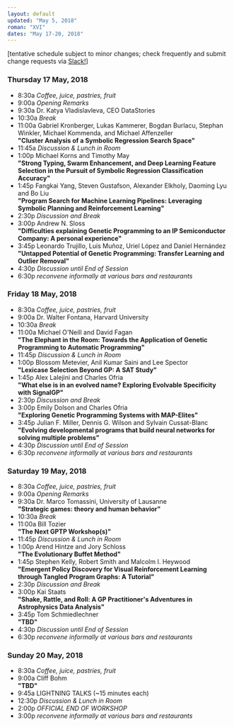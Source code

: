 ```yaml
---
layout: default
updated: "May 5, 2018"
roman: "XVI"
dates: "May 17-20, 2018"
---
```


[tentative schedule subject to minor changes; check frequently and submit change requests via [Slack!](https://gptp-workshops.slack.com)]

### Thursday 17 May, 2018
- 8:30a _Coffee, juice, pastries, fruit_
- 9:00a _Opening Remarks_
- 9:30a Dr. Katya Vladislavleva, CEO DataStories
- 10:30a _Break_
- 11:00a Gabriel Kronberger, Lukas Kammerer, Bogdan Burlacu, Stephan Winkler, Michael Kommenda, and Michael Affenzeller  
**"Cluster Analysis of a Symbolic Regression Search Space"**
- 11:45a _Discussion & Lunch in Room_
- 1:00p Michael Korns and Timothy May  
**"Strong Typing, Swarm Enhancement, and Deep Learning Feature Selection in the Pursuit of Symbolic Regression Classification Accuracy"**
- 1:45p Fangkai Yang, Steven Gustafson, Alexander Elkholy, Daoming Lyu and Bo Liu  
**"Program Search for Machine Learning Pipelines: Leveraging Symbolic Planning and Reinforcement Learning"**
- 2:30p _Discussion and Break_
- 3:00p Andrew N. Sloss  
**"Difficulties explaining Genetic Programming to an IP Semiconductor Company: A personal experience"**
- 3:45p Leonardo Trujillo, Luis Muñoz, Uriel López and Daniel Hernández  
**"Untapped Potential of Genetic Programming: Transfer Learning and Outlier Removal"**
- 4:30p _Discussion until End of Session_
- 6:30p _reconvene informally at various bars and restaurants_

### Friday 18 May, 2018
- 8:30a _Coffee, juice, pastries, fruit_
- 9:00a Dr. Walter Fontana, Harvard University
- 10:30a _Break_
- 11:00a Michael O'Neill and David Fagan  
**"The Elephant in the Room: Towards the Application of Genetic Programming to Automatic Programming"**
- 11:45p _Discussion & Lunch in Room_
- 1:00p Blossom Metevier, Anil Kumar Saini and Lee Spector  
**"Lexicase Selection Beyond GP: A SAT Study"**
- 1:45p Alex Lalejini and Charles Ofria  
**"What else is in an evolved name? Exploring Evolvable Specificity with SignalGP"**
- 2:30p _Discussion and Break_
- 3:00p Emily Dolson and Charles Ofria  
**"Exploring Genetic Programming Systems with MAP-Elites"**
- 3:45p Julian F. Miller, Dennis G. Wilson and Sylvain Cussat-Blanc  
**"Evolving developmental programs that build neural networks for solving multiple problems"**
- 4:30p _Discussion until End of Session_
- 6:30p _reconvene informally at various bars and restaurants_


### Saturday 19 May, 2018
- 8:30a _Coffee, juice, pastries, fruit_
- 9:00a _Opening Remarks_
- 9:30a Dr. Marco Tomassini, University of Lausanne  
**"Strategic games: theory and human behavior"**
- 10:30a _Break_
- 11:00a Bill Tozier  
**"The Next GPTP Workshop(s)"**
- 11:45p _Discussion & Lunch in Room_
- 1:00p Arend Hintze and Jory Schloss  
**"The Evolutionary Buffet Method"**
- 1:45p Stephen Kelly, Robert Smith and Malcolm I. Heywood  
**"Emergent Policy Discovery for Visual Reinforcement Learning through Tangled Program Graphs: A Tutorial"**
- 2:30p _Discussion and Break_
- 3:00p Kai Staats  
**"Shake, Rattle, and Roll: A GP Practitioner's Adventures in Astrophysics Data Analysis"**
- 3:45p Tom Schmiedlechner  
**"TBD"**
- 4:30p _Discussion until End of Session_
- 6:30p _reconvene informally at various bars and restaurants_

### Sunday 20 May, 2018
- 8:30a _Coffee, juice, pastries, fruit_
- 9:00a Cliff Bohm  
**"TBD"**
- 9:45a LIGHTNING TALKS (~15 minutes each)
- 12:30p _Discussion & Lunch in Room_
- 2:00p *OFFICIAL END OF WORKSHOP*
- 3:00p _reconvene informally at various bars and restaurants_
